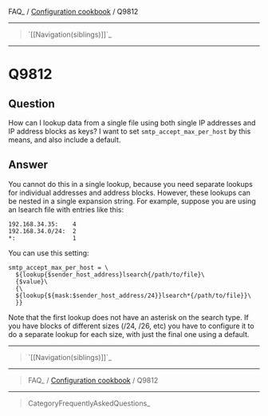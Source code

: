 FAQ\_ / [Configuration cookbook](FAQ/Configuration_cookbook) / Q9812

* * * * *

> \`[[Navigation(siblings)]]\`\_

* * * * *

Q9812
=====

Question
--------

How can I lookup data from a single file using both single IP addresses
and IP address blocks as keys? I want to set `smtp_accept_max_per_host`
by this means, and also include a default.

Answer
------

You cannot do this in a single lookup, because you need separate lookups
for individual addresses and address blocks. However, these lookups can
be nested in a single expansion string. For example, suppose you are
using an lsearch file with entries like this:

    192.168.34.35:    4
    192.168.34.0/24:  2
    *:                1

You can use this setting:

    smtp_accept_max_per_host = \
      ${lookup{$sender_host_address}lsearch{/path/to/file}\
      {$value}\
      {\
      ${lookup{${mask:$sender_host_address/24}}lsearch*{/path/to/file}}\
      }}

Note that the first lookup does not have an asterisk on the search type.
If you have blocks of different sizes (/24, /26, etc) you have to
configure it to do a separate lookup for each size, with just the final
one using a default.

* * * * *

> \`[[Navigation(siblings)]]\`\_

* * * * *

> FAQ\_ / [Configuration cookbook](FAQ/Configuration_cookbook) / Q9812

* * * * *

> CategoryFrequentlyAskedQuestions\_
